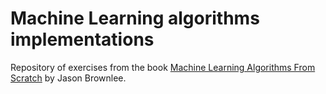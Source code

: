 # Machine Learning algorithms implementations

Repository of exercises from the book [Machine Learning Algorithms From Scratch](https://machinelearningmastery.com/machine-learning-algorithms-from-scratch/) by Jason Brownlee.
